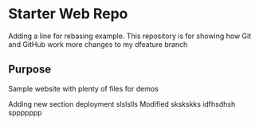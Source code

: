 # Starter Web Repo
Adding a line for rebasing example.
This repository is for showing how Git and GitHub work
more changes to my dfeature branch
## Purpose

Sample website with plenty of files for demos

Adding new section deployment 
slslslls
Modified
skskskks
idfhsdhsh
sppppppp
